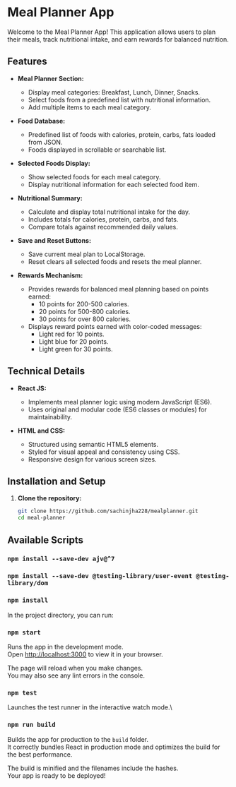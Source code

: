 # Meal Planner App

Welcome to the Meal Planner App! This application allows users to plan their meals, track nutritional intake, and earn rewards for balanced nutrition.

## Features

- **Meal Planner Section:**
  - Display meal categories: Breakfast, Lunch, Dinner, Snacks.
  - Select foods from a predefined list with nutritional information.
  - Add multiple items to each meal category.
  
- **Food Database:**
  - Predefined list of foods with calories, protein, carbs, fats loaded from JSON.
  - Foods displayed in scrollable or searchable list.
  
- **Selected Foods Display:**
  - Show selected foods for each meal category.
  - Display nutritional information for each selected food item.
  
- **Nutritional Summary:**
  - Calculate and display total nutritional intake for the day.
  - Includes totals for calories, protein, carbs, and fats.
  - Compare totals against recommended daily values.
  
- **Save and Reset Buttons:**
  - Save current meal plan to LocalStorage.
  - Reset clears all selected foods and resets the meal planner.
  
- **Rewards Mechanism:**
  - Provides rewards for balanced meal planning based on points earned:
    - 10 points for 200-500 calories.
    - 20 points for 500-800 calories.
    - 30 points for over 800 calories.
  - Displays reward points earned with color-coded messages:
    - Light red for 10 points.
    - Light blue for 20 points.
    - Light green for 30 points.

## Technical Details

- **React JS:**
  - Implements meal planner logic using modern JavaScript (ES6).
  - Uses original and modular code (ES6 classes or modules) for maintainability.
  
- **HTML and CSS:**
  - Structured using semantic HTML5 elements.
  - Styled for visual appeal and consistency using CSS.
  - Responsive design for various screen sizes.

## Installation and Setup

1. **Clone the repository:**
   ```bash
   git clone https://github.com/sachinjha228/mealplanner.git
   cd meal-planner


## Available Scripts

###  `npm install --save-dev ajv@^7`
###  `npm install --save-dev @testing-library/user-event @testing-library/dom` 
###  `npm install`


In the project directory, you can run:

### `npm start`

Runs the app in the development mode.\
Open [http://localhost:3000](http://localhost:3000) to view it in your browser.

The page will reload when you make changes.\
You may also see any lint errors in the console.

### `npm test`

Launches the test runner in the interactive watch mode.\

### `npm run build`

Builds the app for production to the `build` folder.\
It correctly bundles React in production mode and optimizes the build for the best performance.

The build is minified and the filenames include the hashes.\
Your app is ready to be deployed!

